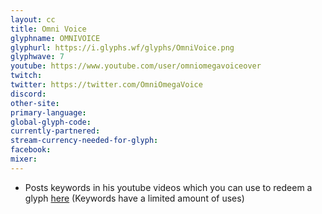 ```yaml
---
layout: cc
title: Omni Voice
glyphname: OMNIVOICE
glyphurl: https://i.glyphs.wf/glyphs/OmniVoice.png
glyphwave: 7
youtube: https://www.youtube.com/user/omniomegavoiceover
twitch: 
twitter: https://twitter.com/OmniOmegaVoice
discord: 
other-site: 
primary-language: 
global-glyph-code: 
currently-partnered: 
stream-currency-needed-for-glyph: 
facebook: 
mixer: 
---
```

* Posts keywords in his youtube videos which you can use to redeem a glyph [here](http://xenogelion.com/Hidden/Glyph_Codes.php) (Keywords have a limited amount of uses)
